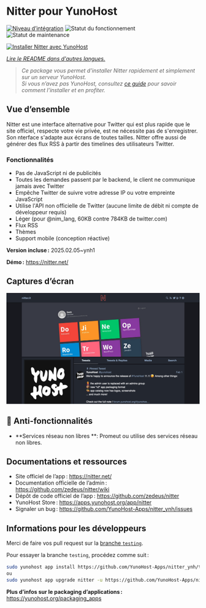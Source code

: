 <!--
Nota bene : ce README est automatiquement généré par <https://github.com/YunoHost/apps/tree/master/tools/readme_generator>
Il NE doit PAS être modifié à la main.
-->

# Nitter pour YunoHost

[![Niveau d’intégration](https://apps.yunohost.org/badge/integration/nitter)](https://ci-apps.yunohost.org/ci/apps/nitter/)
![Statut du fonctionnement](https://apps.yunohost.org/badge/state/nitter)
![Statut de maintenance](https://apps.yunohost.org/badge/maintained/nitter)

[![Installer Nitter avec YunoHost](https://install-app.yunohost.org/install-with-yunohost.svg)](https://install-app.yunohost.org/?app=nitter)

*[Lire le README dans d'autres langues.](./ALL_README.md)*

> *Ce package vous permet d’installer Nitter rapidement et simplement sur un serveur YunoHost.*  
> *Si vous n’avez pas YunoHost, consultez [ce guide](https://yunohost.org/install) pour savoir comment l’installer et en profiter.*

## Vue d’ensemble

Nitter est une interface alternative pour Twitter qui est plus rapide que le site officiel, respecte votre vie privée, est ne nécessite pas de s'enregistrer. Son nterface s'adapte aux écrans de toutes tailles. Nitter offre aussi de générer des flux RSS à partir des timelines des utilisateurs Twitter.

### Fonctionnalités

- Pas de JavaScript ni de publicités
- Toutes les demandes passent par le backend, le client ne communique jamais avec Twitter
- Empêche Twitter de suivre votre adresse IP ou votre empreinte JavaScript
- Utilise l'API non officielle de Twitter (aucune limite de débit ni compte de développeur requis)
- Léger (pour @nim_lang, 60KB contre 784KB de twitter.com)
- Flux RSS
- Thèmes
- Support mobile (conception réactive)


**Version incluse :** 2025.02.05~ynh1

**Démo :** <https://nitter.net/>

## Captures d’écran

![Capture d’écran de Nitter](./doc/screenshots/screenshot.png)

## :red_circle: Anti-fonctionnalités

- **Services réseau non libres **: Promeut ou utilise des services réseau non libres.

## Documentations et ressources

- Site officiel de l’app : <https://nitter.net/>
- Documentation officielle de l’admin : <https://github.com/zedeus/nitter/wiki>
- Dépôt de code officiel de l’app : <https://github.com/zedeus/nitter>
- YunoHost Store : <https://apps.yunohost.org/app/nitter>
- Signaler un bug : <https://github.com/YunoHost-Apps/nitter_ynh/issues>

## Informations pour les développeurs

Merci de faire vos pull request sur la [branche `testing`](https://github.com/YunoHost-Apps/nitter_ynh/tree/testing).

Pour essayer la branche `testing`, procédez comme suit :

```bash
sudo yunohost app install https://github.com/YunoHost-Apps/nitter_ynh/tree/testing --debug
ou
sudo yunohost app upgrade nitter -u https://github.com/YunoHost-Apps/nitter_ynh/tree/testing --debug
```

**Plus d’infos sur le packaging d’applications :** <https://yunohost.org/packaging_apps>
